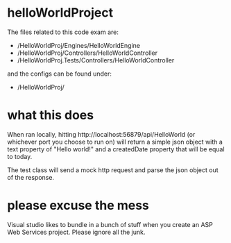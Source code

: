 # helloWorldProject

The files related to this code exam are:

* /HelloWorldProj/Engines/HelloWorldEngine
* /HelloWorldProj/Controllers/HelloWorldController
* /HelloWorldProj.Tests/Controllers/HelloWorldController

and the configs can be found under:

* /HelloWorldProj/

# what this does

When ran locally, hitting http://localhost:56879/api/HelloWorld (or whichever port you choose to run on) will return a simple json object with a text property of "Hello world!" and a createdDate property that will be equal to today.

The test class will send a mock http request and parse the json object out of the response.

# please excuse the mess

Visual studio likes to bundle in a bunch of stuff when you create an ASP Web Services project. Please ignore all the junk.

